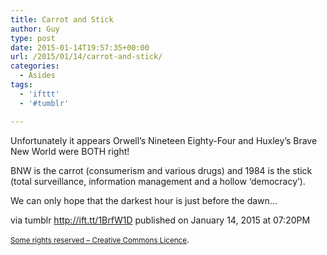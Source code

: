 ```yaml
---
title: Carrot and Stick
author: Guy
type: post
date: 2015-01-14T19:57:35+00:00
url: /2015/01/14/carrot-and-stick/
categories:
  - Asides
tags:
  - 'ifttt'
  - '#tumblr'

---
```

Unfortunately it appears Orwell&#8217;s Nineteen Eighty-Four and Huxley&#8217;s Brave New World were BOTH right! 

BNW is the carrot (consumerism and various drugs) and 1984 is the stick (total surveillance, information management and a hollow &#8216;democracy&#8217;).

We can only hope that the darkest hour is just before the dawn&#8230;

via tumblr http://ift.tt/1BrfW1D published on January 14, 2015 at 07:20PM

<small><a href="http://ift.tt/1gAEAkt" target="_blank">Some rights reserved &#8211; Creative Commons Licence</a></small>.